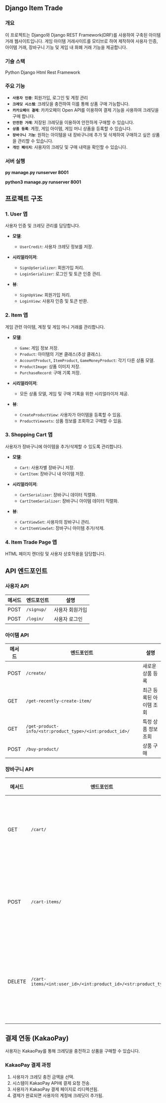 ## Django Item Trade

### **개요**
이 프로젝트는 Django와 Django REST Framework(DRF)를 사용하여 구축된 아이템 거래 웹사이트입니다. 
게임 아이템 거래사이트를 모티브로 하여 제작하여 사용자 인증, 아이템 거래, 장바구니 기능 및 게임 내 화폐 거래 기능을 제공합니다.

### **기슬 스택**
Python 
Django
Html
Rest Framework

### **주요 기능**
- **`사용자 인증`**: 회원가입, 로그인 및 계정 관리
- **`크레딧 시스템`**: 크레딧을 충전하여 이를 통해 상품 구매 가능합니다.
- **`카카오페이 결제`**: 카카오페이 Open API를 이용하여 결제 기능을 사용하여 크레딧을 구매 합니다.
- **`안전한 거래`**: 저장된 크레딧을 이용하여 안전하게 구매할 수 있습니다.
- **`상품 등록`**: 계정, 게임 아이템, 게임 머니 상품을 등록할 수 있습니다.
- **`장바구니 기능`**: 원하는 아이템을 내 장바구니에 추가 및 삭제하여 구매하고 싶은 상품을 관리할 수 있습니다.
- **`개인 페이지`**: 사용자의 크레딧 및 구매 내력을 확인할 수 있습니다.

### **서버 실행**
**py manage.py runserver 8001**

**python3 manage.py runserver 8001**

## 프로젝트 구조
### 1. **User 앱**
사용자 인증 및 크레딧 관리를 담당합니다.

- **모델**:
  - `UserCredit`: 사용자 크레딧 정보를 저장.

- **시리얼라이저**:
  - `SignUpSerializer`: 회원가입 처리.
  - `LoginSerializer`: 로그인 및 토큰 인증 관리.

- **뷰**:
  - `SignUpView`: 회원가입 처리.
  - `LoginView`: 사용자 인증 및 토큰 반환.

### 2. **Item 앱**
게임 관련 아이템, 계정 및 게임 머니 거래를 관리합니다.

- **모델**:
  - `Game`: 게임 정보 저장.
  - `Product`: 아이템의 기본 클래스(추상 클래스).
  - `AccountProduct`, `ItemProduct`, `GameMoneyProduct`: 각기 다른 상품 모델.
  - `ProductImage`: 상품 이미지 저장.
  - `PurchaseRecord`: 구매 기록 저장.

- **시리얼라이저**:
  - 모든 상품 모델, 게임 및 구매 기록을 위한 시리얼라이저 제공.

- **뷰**:
  - `CreateProductView`: 사용자가 아이템을 등록할 수 있음.
  - `ProductViewsets`: 상품 정보를 조회하고 구매할 수 있음.

### 3. **Shopping Cart 앱**
사용자가 장바구니에 아이템을 추가/삭제할 수 있도록 관리합니다.

- **모델**:
  - `Cart`: 사용자별 장바구니 저장.
  - `CartItem`: 장바구니 내 아이템 저장.

- **시리얼라이저**:
  - `CartSerializer`: 장바구니 데이터 직렬화.
  - `CartItemSerializer`: 장바구니 아이템 데이터 직렬화.

- **뷰**:
  - `CartViewSet`: 사용자의 장바구니 관리.
  - `CartItemViewSet`: 장바구니 아이템 추가/삭제.

### 4. **Item Trade Page 앱**
HTML 페이지 렌더링 및 사용자 상호작용을 담당합니다.


## API 엔드포인트

### **사용자 API**
| 메서드 | 엔드포인트 | 설명 |
|--------|---------|-------------|
| POST | `/signup/` | 사용자 회원가입 |
| POST | `/login/` | 사용자 로그인 |

### **아이템 API**
| 메서드 | 엔드포인트 | 설명 |
|--------|---------|-------------|
| POST | `/create/` | 새로운 상품 등록 |
| GET | `/get-recently-create-item/` | 최근 등록된 아이템 조회 |
| GET | `/get-product-info/<str:product_type>/<int:product_id>/` | 특정 상품 정보 조회 |
| POST | `/buy-product/` | 상품 구매 |

### **장바구니 API**
| 메서드 | 엔드포인트 | 설명 |
|--------|---------|-------------|
| GET | `/cart/` | 사용자 장바구니 조회 |
| POST | `/cart-items/` | 장바구니에 아이템 추가 |
| DELETE | `/cart-items/<int:user_id>/<int:product_id>/<str:product_type>/` | 장바구니에서 아이템 삭제 |

## 결제 연동 (KakaoPay)
사용자는 KakaoPay를 통해 크레딧을 충전하고 상품을 구매할 수 있습니다.

### KakaoPay 결제 과정
1. 사용자가 크레딧 충전 금액을 선택.
2. 시스템이 KakaoPay API에 결제 요청 전송.
3. 사용자가 KakaoPay 결제 페이지로 리디렉션됨.
4. 결제가 완료되면 사용자의 계정에 크레딧이 추가됨.



